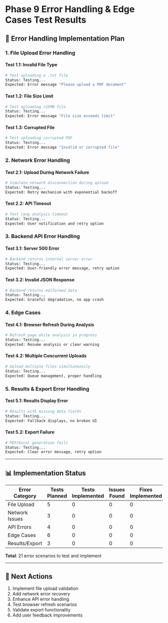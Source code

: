 # Phase 9 Error Handling & Edge Cases Test Results

## 🧪 **Error Handling Implementation Plan**

### **1. File Upload Error Handling**

#### **Test 1.1: Invalid File Type**
```bash
# Test uploading a .txt file
Status: Testing...
Expected: Error message "Please upload a PDF document"
```

#### **Test 1.2: File Size Limit**
```bash
# Test uploading >25MB file
Status: Testing...
Expected: Error message "File size exceeds limit"
```

#### **Test 1.3: Corrupted File**
```bash
# Test uploading corrupted PDF
Status: Testing...
Expected: Error message "Invalid or corrupted file"
```

### **2. Network Error Handling**

#### **Test 2.1: Upload During Network Failure**
```bash
# Simulate network disconnection during upload
Status: Testing...
Expected: Retry mechanism with exponential backoff
```

#### **Test 2.2: API Timeout**
```bash
# Test long analysis timeout
Status: Testing...
Expected: User notification and retry option
```

### **3. Backend API Error Handling**

#### **Test 3.1: Server 500 Error**
```bash
# Backend returns internal server error
Status: Testing...
Expected: User-friendly error message, retry option
```

#### **Test 3.2: Invalid JSON Response**
```bash
# Backend returns malformed data
Status: Testing...
Expected: Graceful degradation, no app crash
```

### **4. Edge Cases**

#### **Test 4.1: Browser Refresh During Analysis**
```bash
# Refresh page while analysis in progress
Status: Testing...
Expected: Resume analysis or clear warning
```

#### **Test 4.2: Multiple Concurrent Uploads**
```bash
# Upload multiple files simultaneously
Status: Testing...
Expected: Queue management, proper handling
```

### **5. Results & Export Error Handling**

#### **Test 5.1: Results Display Error**
```bash
# Results with missing data fields
Status: Testing...
Expected: Fallback displays, no broken UI
```

#### **Test 5.2: Export Failure**
```bash
# PDF/Excel generation fails
Status: Testing...
Expected: Clear error message, retry option
```

---

## 📊 **Implementation Status**

| Error Category | Tests Planned | Tests Implemented | Issues Found | Fixes Implemented |
|---------------|---------------|-------------------|--------------|-------------------|
| File Upload | 5 | 0 | 0 | 0 |
| Network Issues | 3 | 0 | 0 | 0 |
| API Errors | 4 | 0 | 0 | 0 |
| Edge Cases | 6 | 0 | 0 | 0 |
| Results/Export | 3 | 0 | 0 | 0 |

**Total**: 21 error scenarios to test and implement

---

## 🎯 **Next Actions**

1. Implement file upload validation
2. Add network error recovery
3. Enhance API error handling
4. Test browser refresh scenarios
5. Validate export functionality
6. Add user feedback improvements